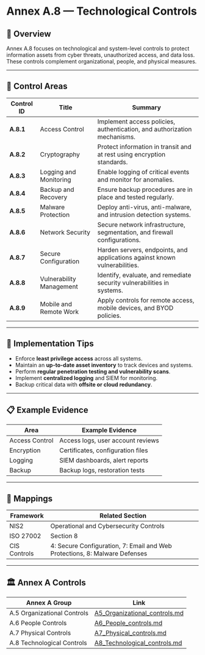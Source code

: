 # Annex A.8 — Technological Controls

## 🧭 Overview

Annex A.8 focuses on technological and system-level controls to protect information assets from cyber threats, unauthorized access, and data loss.  
These controls complement organizational, people, and physical measures.

---

## 🔑 Control Areas

| Control ID | Title | Summary |
|-------------|--------|----------|
| **A.8.1** | Access Control | Implement access policies, authentication, and authorization mechanisms. |
| **A.8.2** | Cryptography | Protect information in transit and at rest using encryption standards. |
| **A.8.3** | Logging and Monitoring | Enable logging of critical events and monitor for anomalies. |
| **A.8.4** | Backup and Recovery | Ensure backup procedures are in place and tested regularly. |
| **A.8.5** | Malware Protection | Deploy anti-virus, anti-malware, and intrusion detection systems. |
| **A.8.6** | Network Security | Secure network infrastructure, segmentation, and firewall configurations. |
| **A.8.7** | Secure Configuration | Harden servers, endpoints, and applications against known vulnerabilities. |
| **A.8.8** | Vulnerability Management | Identify, evaluate, and remediate security vulnerabilities in systems. |
| **A.8.9** | Mobile and Remote Work | Apply controls for remote access, mobile devices, and BYOD policies. |

---

## 🧠 Implementation Tips

- Enforce **least privilege access** across all systems.  
- Maintain an **up-to-date asset inventory** to track devices and systems.  
- Perform **regular penetration testing and vulnerability scans**.  
- Implement **centralized logging** and SIEM for monitoring.  
- Backup critical data with **offsite or cloud redundancy**.  

---

## 📋 Example Evidence

| Area | Example Evidence |
|------|-----------------|
| Access Control | Access logs, user account reviews |
| Encryption | Certificates, configuration files |
| Logging | SIEM dashboards, alert reports |
| Backup | Backup logs, restoration tests |

---

## 🔗 Mappings

| Framework | Related Section |
|------------|-----------------|
| NIS2 | Operational and Cybersecurity Controls |
| ISO 27002 | Section 8 |
| CIS Controls | 4: Secure Configuration, 7: Email and Web Protections, 8: Malware Defenses |

---

## 🏛 Annex A Controls

| Annex A Group | Link |
|---------------|------|
| A.5 Organizational Controls | [A5_Organizational_controls.md](./annexA_controls/A5_Organizational_controls.md) |
| A.6 People Controls | [A6_People_controls.md](./annexA_controls/A6_People_controls.md) |
| A.7 Physical Controls | [A7_Physical_controls.md](./annexA_controls/A7_Physical_controls.md) |
| A.8 Technological Controls | [A8_Technological_controls.md](./annexA_controls/A8_Technological_controls.md) |